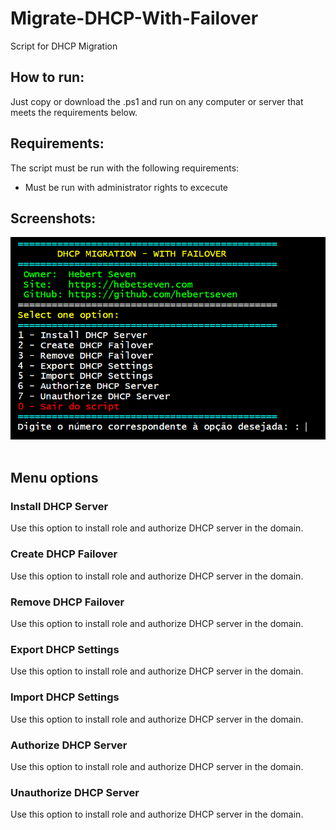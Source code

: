 # Migrate-DHCP-With-Failover
Script for DHCP Migration


## How to run:

Just copy or download the .ps1 and run on any computer or server that meets the requirements below.

## Requirements:

The script must be run with the following requirements:

 - Must be run with administrator rights to excecute

## Screenshots:


<img src="./img/img01.png"/><br><br>

## Menu options

### Install DHCP Server
Use this option to install role and authorize DHCP server in the domain.
</BR>
### Create DHCP Failover
Use this option to install role and authorize DHCP server in the domain.
### Remove DHCP Failover
Use this option to install role and authorize DHCP server in the domain.
### Export DHCP Settings
Use this option to install role and authorize DHCP server in the domain.
### Import DHCP Settings
Use this option to install role and authorize DHCP server in the domain.
### Authorize DHCP Server
Use this option to install role and authorize DHCP server in the domain.
### Unauthorize DHCP Server
Use this option to install role and authorize DHCP server in the domain.
